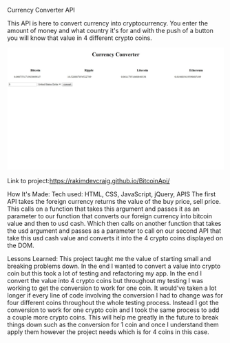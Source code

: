 Currency Converter API

This API is here to convert currency into cryptocurrency. You enter the amount of money and what country it's
for and with the push of a button you will know that value in 4 different crypto coins.

![pic](img/pic.jpg)

Link to project:https://rakimdevcraig.github.io/BitcoinApi/

How It's Made:
Tech used: HTML, CSS, JavaScript, jQuery, APIS
The first API takes the foreign currency returns the value of the buy price, sell price. This calls on a function that takes this argument and passes it as an parameter to our function that converts our foreign currency into bitcoin value and then to usd cash. Which then calls on another function that takes the usd argument and passes as a parameter to call on our second API that take this usd cash value and converts it into the 4 crypto coins displayed on the DOM.

Lessons Learned:
This project taught me the value of starting small and breaking problems down. In the end I wanted to convert a value into crypto coin but this took a lot of testing and refactoring my app. In the end I convert the value into 4 crypto coins but throughout my testing I was working to get the conversion to work for one coin. It would've taken a lot longer if every line of code involving the conversion I had to change was for four different coins throughout the whole testing process. Instead I got the conversion to work for one crypto coin and I took the same process to add a couple more crypto coins. This will help me greatly in the future to break things down such as the conversion for 1 coin and once I understand them apply them however the project needs which is for 4 coins in this case.
